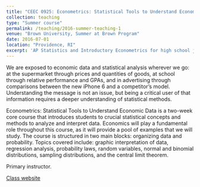 ```yaml
---
title: "CEEC 0925: Econometrics: Statistical Tools to Understand Economic Data"
collection: teaching
type: "Summer course"
permalink: /teaching/2016-summer-teaching-1
venue: "Brown University, Summer at Brown Program"
date: 2016-07-01
location: "Providence, RI"
excerpt: 'AP Statistics and Introductory Econometrics for high school juniors and seniors. '
---
```


We are exposed to economic data and statistical analysis wherever we go: at the supermarket through prices and quantities of goods, at school through relative performance and GPAs, and in advertising through comparisons between the new iPhone 6 and a competitor’s model. Understanding the message is not an issue, but being a critical user of that information requires a deeper understanding of statistical methods.

Econometrics: Statistical Tools to Understand Economic Data is a two-week core course that introduces students to crucial statistical concepts and methods to analyze and interpret data. Economics will play a fundamental role throughout this course, as it will provide a pool of examples that we will study. The course is structured in two main blocks: organizing data and probability. Topics covered include: graphic interpretation of data, regression analysis, probability laws, random variables, normal and binomial distributions, sampling distributions, and the central limit theorem.

Primary instructor.

[Class website](https://www.brown.edu/academics/pre-college/catalog/course.php?course_code=CEEC0925)
